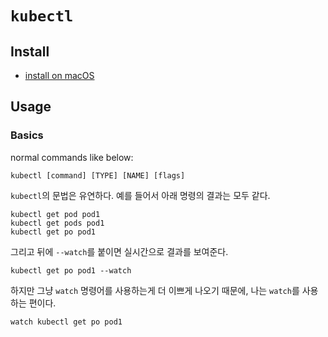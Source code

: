 # `kubectl`

## Install

- [install on macOS](https://kubernetes.io/docs/tasks/tools/install-kubectl-macos/)

## Usage

### Basics

normal commands like below:

```shell
kubectl [command] [TYPE] [NAME] [flags]
```

`kubectl`의 문법은 유연하다. 예를 들어서 아래 명령의 결과는 모두 같다.

```shell
kubectl get pod pod1
kubectl get pods pod1
kubectl get po pod1
```

그리고 뒤에 `--watch`를 붙이면 실시간으로 결과를 보여준다.

```shell
kubectl get po pod1 --watch
```

하지만 그냥 `watch` 명령어를 사용하는게 더 이쁘게 나오기 때문에, 나는 `watch`를 사용하는 편이다.

```shell
watch kubectl get po pod1
```